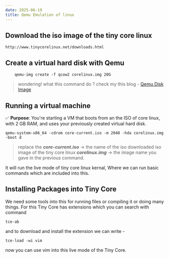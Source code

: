 ```yaml
---
date: 2025-06-19
title: Qemu Emulation of linux
---
```



## Download the iso image of the tiny core linux

	http://www.tinycorelinux.net/downloads.html

## Create a virtual hard disk with Qemu

```
	qemu-img create -f qcow2 corelinux.img 20G

```
> wondering! what this command do ?
> check my this blog - [Qemu Disk Image](./BlogsForEmb/QEMU-Disk-Image.md)

## Running a virtual machine

✅ **Purpose**: You're starting a VM that boots from an the ISO of core linux, with 2 GB RAM, and uses your previously created virtual hard disk.
```
qemu-system-x86_64 -cdrom core-current.iso -m 2048 -hda corelinux.img -boot d

```

> replace the 
> **_core-current.iso_**  -> the name of the iso downloaded iso image of the tiny core linux
> **_corelinux.img_** -> the image name you gave in the previous command.


It will run the live mode of tiny core linux kernal, Where we can run basic commands which are included into this.

## Installing Packages into Tiny Core

We need some tools into this for running files or compiling it or doing many things. For this Tiny Core has extensions which you can search with command 
```
tce-ab
```

and to download and install the extension we can write -
```
tce-load -wi vim
```

now you can use vim into this live mode of the Tiny Core.



